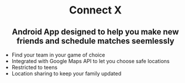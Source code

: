 <center>
  <h1 align="center">Connect X</h1>
  <h2 align="center">Android App designed to help you make new friends and schedule matches seemlessly</h2>
  <ul align="left">
  <li>Find your team in your game of choice</li>
  <li>Integrated with Google Maps API to let you choose safe locations</li>
  <li>Restricted to teens</li>
  <li>Location sharing to keep your family updated</li>
  </ul>
</center><br>
